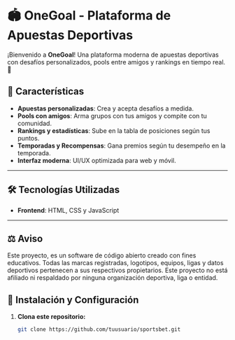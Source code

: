 # 🏟️ OneGoal - Plataforma de Apuestas Deportivas

¡Bienvenido a **OneGoal**! Una plataforma moderna de apuestas deportivas con desafíos personalizados, pools entre amigos y rankings en tiempo real. 🏅

## 🚀 Características
- **Apuestas personalizadas**: Crea y acepta desafíos a medida.
- **Pools con amigos**: Arma grupos con tus amigos y compite con tu comunidad.
- **Rankings y estadísticas**: Sube en la tabla de posiciones según tus puntos.
- **Temporadas y Recompensas**: Gana premios según tu desempeño en la temporada.
- **Interfaz moderna**: UI/UX optimizada para web y móvil.

---

## 🛠️ Tecnologías Utilizadas
- **Frontend**: HTML, CSS y JavaScript

---

## ⚖️ Aviso

Este proyecto, es un software de código abierto creado con fines educativos.
Todas las marcas registradas, logotipos, equipos, ligas y datos deportivos pertenecen a sus respectivos propietarios. 
Este proyecto no está afiliado ni respaldado por ninguna organización deportiva, liga o entidad.

## 🏁 Instalación y Configuración

1. **Clona este repositorio:**
   ```bash
   git clone https://github.com/tuusuario/sportsbet.git
